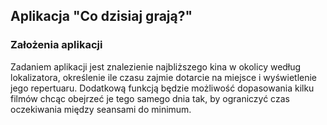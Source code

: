## Aplikacja "Co dzisiaj grają?"
### Założenia aplikacji

Zadaniem aplikacji jest znalezienie najbliższego kina w okolicy według lokalizatora, określenie ile czasu zajmie dotarcie na miejsce i wyświetlenie jego repertuaru. Dodatkową funkcją będzie możliwość dopasowania kilku filmów chcąc obejrzeć je tego samego dnia tak, by ograniczyć czas oczekiwania między seansami do minimum.
